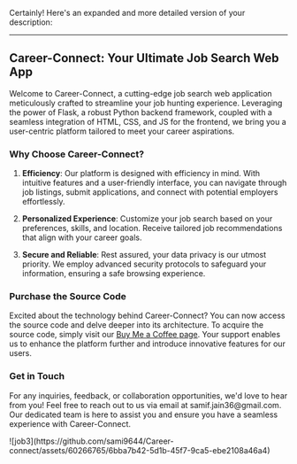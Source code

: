 <div class="markdown prose w-full break-words dark:prose-invert dark"><p>Certainly! Here's an expanded and more detailed version of your description:</p><hr><h2>Career-Connect: Your Ultimate Job Search Web App</h2><p>Welcome to Career-Connect, a cutting-edge job search web application meticulously crafted to streamline your job hunting experience. Leveraging the power of Flask, a robust Python backend framework, coupled with a seamless integration of HTML, CSS, and JS for the frontend, we bring you a user-centric platform tailored to meet your career aspirations.</p><h3>Why Choose Career-Connect?</h3><ol><li><p><strong>Efficiency</strong>: Our platform is designed with efficiency in mind. With intuitive features and a user-friendly interface, you can navigate through job listings, submit applications, and connect with potential employers effortlessly.</p></li><li><p><strong>Personalized Experience</strong>: Customize your job search based on your preferences, skills, and location. Receive tailored job recommendations that align with your career goals.</p></li><li><p><strong>Secure and Reliable</strong>: Rest assured, your data privacy is our utmost priority. We employ advanced security protocols to safeguard your information, ensuring a safe browsing experience.</p></li></ol><h3>Purchase the Source Code</h3><p>Excited about the technology behind Career-Connect? You can now access the source code and delve deeper into its architecture. To acquire the source code, simply visit our <a target="_new" href="https://www.buymeacoffee.com/samifjain3c/e/196231" previewlistener="true">Buy Me a Coffee page</a>. Your support enables us to enhance the platform further and introduce innovative features for our users.</p><h3>Get in Touch</h3><p>For any inquiries, feedback, or collaboration opportunities, we'd love to hear from you! Feel free to reach out to us via email at <a target="_new">samif.jain36@gmail.com</a>. Our dedicated team is here to assist you and ensure you have a seamless experience with Career-Connect.</p></div>
![job3](https://github.com/sami9644/Career-connect/assets/60266765/6bba7b42-5d1b-45f7-9ca5-ebe2108a46a4)
